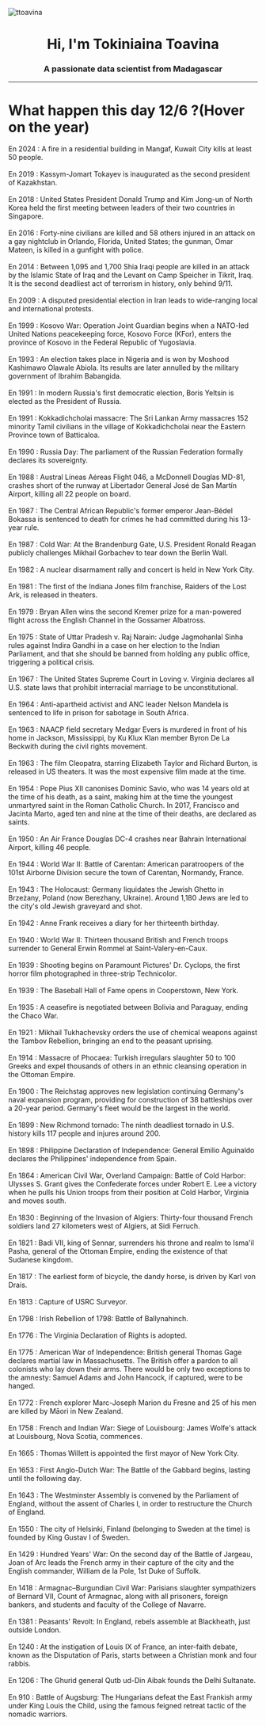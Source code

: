 
<p align="left"> <img src="https://komarev.com/ghpvc/?username=ttoavina&label=Profile%20views&color=0e75b6&style=flat" alt="ttoavina" /> </p>
<h1 align="center">Hi, I'm Tokiniaina Toavina</h1>
<h3 align="center">A passionate data scientist from Madagascar</h3>
    
<hr/>
<h1> What happen this day 12/6 ?(Hover on the year)</h1>

En 2024 : A fire in a residential building in Mangaf, Kuwait City kills at least 50 people.
<br/><br/>
En 2019 : Kassym-Jomart Tokayev is inaugurated as the second president of Kazakhstan.
<br/><br/>
En 2018 : United States President Donald Trump and Kim Jong-un of North Korea held the first meeting between leaders of their two countries in Singapore.
<br/><br/>
En 2016 : Forty-nine civilians are killed and 58 others injured in an attack on a gay nightclub in Orlando, Florida, United States; the gunman, Omar Mateen, is killed in a gunfight with police.
<br/><br/>
En 2014 : Between 1,095 and 1,700 Shia Iraqi people are killed in an attack by the Islamic State of Iraq and the Levant on Camp Speicher in Tikrit, Iraq. It is the second deadliest act of terrorism in history, only behind 9/11.
<br/><br/>
En 2009 : A disputed presidential election in Iran leads to wide-ranging local and international protests.
<br/><br/>
En 1999 : Kosovo War: Operation Joint Guardian begins when a NATO-led United Nations peacekeeping force, Kosovo Force (KFor), enters the province of Kosovo in the Federal Republic of Yugoslavia.
<br/><br/>
En 1993 : An election takes place in Nigeria and is won by Moshood Kashimawo Olawale Abiola. Its results are later annulled by the military government of Ibrahim Babangida.
<br/><br/>
En 1991 : In modern Russia's first democratic election, Boris Yeltsin is elected as the President of Russia.
<br/><br/>
En 1991 : Kokkadichcholai massacre: The Sri Lankan Army massacres 152 minority Tamil civilians in the village of Kokkadichcholai near the Eastern Province town of Batticaloa.
<br/><br/>
En 1990 : Russia Day: The parliament of the Russian Federation formally declares its sovereignty.
<br/><br/>
En 1988 : Austral Líneas Aéreas Flight 046, a McDonnell Douglas MD-81, crashes short of the runway at Libertador General José de San Martín Airport, killing all 22 people on board.
<br/><br/>
En 1987 : The Central African Republic's former emperor Jean-Bédel Bokassa is sentenced to death for crimes he had committed during his 13-year rule.
<br/><br/>
En 1987 : Cold War: At the Brandenburg Gate, U.S. President Ronald Reagan publicly challenges Mikhail Gorbachev to tear down the Berlin Wall.
<br/><br/>
En 1982 : A nuclear disarmament rally and concert is held in New York City.
<br/><br/>
En 1981 : The first of the Indiana Jones film franchise, Raiders of the Lost Ark, is released in theaters.
<br/><br/>
En 1979 : Bryan Allen wins the second Kremer prize for a man-powered flight across the English Channel in the Gossamer Albatross.
<br/><br/>
En 1975 : State of Uttar Pradesh v. Raj Narain: Judge Jagmohanlal Sinha rules against Indira Gandhi in a case on her election to the Indian Parliament, and that she should be banned from holding any public office, triggering a political crisis.
<br/><br/>
En 1967 : The United States Supreme Court in Loving v. Virginia declares all U.S. state laws that prohibit interracial marriage to be unconstitutional.
<br/><br/>
En 1964 : Anti-apartheid activist and ANC leader Nelson Mandela is sentenced to life in prison for sabotage in South Africa.
<br/><br/>
En 1963 : NAACP field secretary Medgar Evers is murdered in front of his home in Jackson, Mississippi, by Ku Klux Klan member Byron De La Beckwith during the civil rights movement.
<br/><br/>
En 1963 : The film Cleopatra, starring Elizabeth Taylor and Richard Burton, is released in US theaters. It was the most expensive film made at the time.
<br/><br/>
En 1954 : Pope Pius XII canonises Dominic Savio, who was 14 years old at the time of his death, as a saint, making him at the time the youngest unmartyred saint in the Roman Catholic Church. In 2017, Francisco and Jacinta Marto, aged ten and nine at the time of their deaths, are declared as saints.
<br/><br/>
En 1950 : An Air France Douglas DC-4 crashes near Bahrain International Airport, killing 46 people.
<br/><br/>
En 1944 : World War II: Battle of Carentan: American paratroopers of the 101st Airborne Division secure the town of Carentan, Normandy, France.
<br/><br/>
En 1943 : The Holocaust: Germany liquidates the Jewish Ghetto in Brzeżany, Poland (now Berezhany, Ukraine). Around 1,180 Jews are led to the city's old Jewish graveyard and shot.
<br/><br/>
En 1942 : Anne Frank receives a diary for her thirteenth birthday.
<br/><br/>
En 1940 : World War II: Thirteen thousand British and French troops surrender to General Erwin Rommel at Saint-Valery-en-Caux.
<br/><br/>
En 1939 : Shooting begins on Paramount Pictures' Dr. Cyclops, the first horror film photographed in three-strip Technicolor.
<br/><br/>
En 1939 : The Baseball Hall of Fame opens in Cooperstown, New York.
<br/><br/>
En 1935 : A ceasefire is negotiated between Bolivia and Paraguay, ending the Chaco War.
<br/><br/>
En 1921 : Mikhail Tukhachevsky orders the use of chemical weapons against the Tambov Rebellion, bringing an end to the peasant uprising.
<br/><br/>
En 1914 : Massacre of Phocaea: Turkish irregulars slaughter 50 to 100 Greeks and expel thousands of others in an ethnic cleansing operation in the Ottoman Empire.
<br/><br/>
En 1900 : The Reichstag approves new legislation continuing Germany's naval expansion program, providing for construction of 38 battleships over a 20-year period. Germany's fleet would be the largest in the world.
<br/><br/>
En 1899 : New Richmond tornado: The ninth deadliest tornado in U.S. history kills 117 people and injures around 200.
<br/><br/>
En 1898 : Philippine Declaration of Independence: General Emilio Aguinaldo declares the Philippines' independence from Spain.
<br/><br/>
En 1864 : American Civil War, Overland Campaign: Battle of Cold Harbor: Ulysses S. Grant gives the Confederate forces under Robert E. Lee a victory when he pulls his Union troops from their position at Cold Harbor, Virginia and moves south.
<br/><br/>
En 1830 : Beginning of the Invasion of Algiers: Thirty-four thousand French soldiers land 27 kilometers west of Algiers, at Sidi Ferruch.
<br/><br/>
En 1821 : Badi VII, king of Sennar, surrenders his throne and realm to Isma'il Pasha, general of the Ottoman Empire, ending the existence of that Sudanese kingdom.
<br/><br/>
En 1817 : The earliest form of bicycle, the dandy horse, is driven by Karl von Drais.
<br/><br/>
En 1813 : Capture of USRC Surveyor.
<br/><br/>
En 1798 : Irish Rebellion of 1798: Battle of Ballynahinch.
<br/><br/>
En 1776 : The Virginia Declaration of Rights is adopted.
<br/><br/>
En 1775 : American War of Independence: British general Thomas Gage declares martial law in Massachusetts. The British offer a pardon to all colonists who lay down their arms. There would be only two exceptions to the amnesty: Samuel Adams and John Hancock, if captured, were to be hanged.
<br/><br/>
En 1772 : French explorer Marc-Joseph Marion du Fresne and 25 of his men are killed by Māori in New Zealand.
<br/><br/>
En 1758 : French and Indian War: Siege of Louisbourg: James Wolfe's attack at Louisbourg, Nova Scotia, commences.
<br/><br/>
En 1665 : Thomas Willett is appointed the first mayor of New York City.
<br/><br/>
En 1653 : First Anglo-Dutch War: The Battle of the Gabbard begins, lasting until the following day.
<br/><br/>
En 1643 : The Westminster Assembly is convened by the Parliament of England, without the assent of Charles I, in order to restructure the Church of England.
<br/><br/>
En 1550 : The city of Helsinki, Finland (belonging to Sweden at the time) is founded by King Gustav I of Sweden.
<br/><br/>
En 1429 : Hundred Years' War: On the second day of the Battle of Jargeau, Joan of Arc leads the French army in their capture of the city and the English commander, William de la Pole, 1st Duke of Suffolk.
<br/><br/>
En 1418 : Armagnac–Burgundian Civil War: Parisians slaughter sympathizers of Bernard VII, Count of Armagnac, along with all prisoners, foreign bankers, and students and faculty of the College of Navarre.
<br/><br/>
En 1381 : Peasants' Revolt: In England, rebels assemble at Blackheath, just outside London.
<br/><br/>
En 1240 : At the instigation of Louis IX of France, an inter-faith debate, known as the Disputation of Paris, starts between a Christian monk and four rabbis.
<br/><br/>
En 1206 : The Ghurid general Qutb ud-Din Aibak founds the Delhi Sultanate.
<br/><br/>
En 910 : Battle of Augsburg: The Hungarians defeat the East Frankish army under King Louis the Child, using the famous feigned retreat tactic of the nomadic warriors.
<br/><br/>
